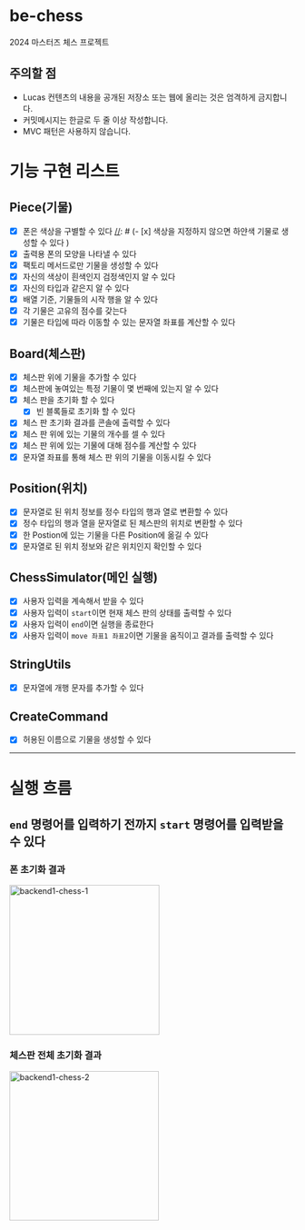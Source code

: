 # be-chess

2024 마스터즈 체스 프로젝트

## 주의할 점

- Lucas 컨텐츠의 내용을 공개된 저장소 또는 웹에 올리는 것은 엄격하게 금지합니다.
- 커밋메시지는 한글로 두 줄 이상 작성합니다.
- MVC 패턴은 사용하지 않습니다.

# 기능 구현 리스트
## Piece(기물)
- [x] 폰은 색상을 구별할 수 있다
[//]: # (- [x] 색상을 지정하지 않으면 하얀색 기물로 생성할 수 있다 )
- [x] 출력용 폰의 모양을 나타낼 수 있다
- [x] 팩토리 메서드로만 기물을 생성할 수 있다
- [x] 자신의 색상이 흰색인지 검정색인지 알 수 있다
- [x] 자신의 타입과 같은지 알 수 있다
- [x] 배열 기준, 기물들의 시작 행을 알 수 있다
- [x] 각 기물은 고유의 점수를 갖는다
- [x] 기물은 타입에 따라 이동할 수 있는 문자열 좌표를 계산할 수 있다

## Board(체스판)
- [x] 체스판 위에 기물을 추가할 수 있다
- [x] 체스판에 놓여있는 특정 기물이 몇 번째에 있는지 알 수 있다
- [x] 체스 판을 초기화 할 수 있다
  - [x] 빈 블록들로 초기화 할 수 있다
- [x] 체스 판 초기화 결과를 콘솔에 출력할 수 있다
- [x] 체스 판 위에 있는 기물의 개수를 셀 수 있다
- [x] 체스 판 위에 있는 기물에 대해 점수를 계산할 수 있다
- [x] 문자열 좌표를 통해 체스 판 위의 기물을 이동시킬 수 있다

[//]: # (## PieceShape&#40;기물 모양&#41;)
[//]: # (- [x] 기물의 타입과 색상에 따라 매핑될 수 있다)

## Position(위치)
- [x] 문자열로 된 위치 정보를 정수 타입의 행과 열로 변환할 수 있다
- [x] 정수 타입의 행과 열을 문자열로 된 체스판의 위치로 변환할 수 있다
- [x] 한 Postion에 있는 기물을 다른 Position에 옮길 수 있다
- [x] 문자열로 된 위치 정보와 같은 위치인지 확인할 수 있다

## ChessSimulator(메인 실행)
- [x] 사용자 입력을 계속해서 받을 수 있다
- [x] 사용자 입력이 `start`이면 현재 체스 판의 상태를 출력할 수 있다
- [x] 사용자 입력이 `end`이면 실행을 종료한다
- [x] 사용자 입력이 `move 좌표1 좌표2`이면 기물을 움직이고 결과를 출력할 수 있다

## StringUtils
- [x] 문자열에 개행 문자를 추가할 수 있다

## CreateCommand
- [x] 허용된 이름으로 기물을 생성할 수 있다

---

# 실행 흐름
## `end` 명령어를 입력하기 전까지 `start` 명령어를 입력받을 수 있다
### 폰 초기화 결과
<img width="264" alt="backend1-chess-1" src="https://gist.github.com/assets/87357932/e40f3e33-b805-401a-8df9-23a4b3f56354">

### 체스판 전체 초기화 결과
<img width="263" alt="backend1-chess-2" src="https://gist.github.com/assets/87357932/42d31602-b0fc-42ab-bdec-fadd7de6694a">
